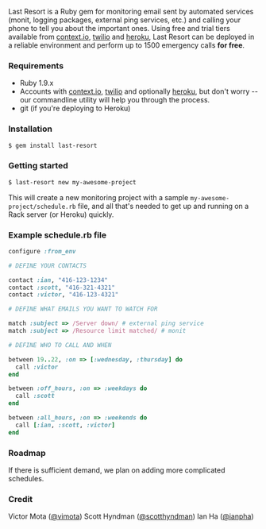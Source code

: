 Last Resort is a Ruby gem for monitoring email sent by automated services (monit, logging packages,
external ping services, etc.) and calling your phone to tell you about the important ones. Using free and trial tiers
available from [context.io](http://context.io), [twilio](http://twilio.com) and [heroku](http://heroku.com),
Last Resort can be deployed in a reliable environment and perform up to 1500 emergency calls **for free**.

### Requirements
* Ruby 1.9.x
* Accounts with [context.io](http://context.io), [twilio](http://twilio.com) and optionally [heroku](http://heroku.com),
  but don't worry -- our commandline utility will help you through the process.
* git (if you're deploying to Heroku)

### Installation
```sh
$ gem install last-resort
```

### Getting started
```sh
$ last-resort new my-awesome-project
```
This will create a new monitoring project with a sample `my-awesome-project/schedule.rb` file, and all that's
needed to get up and running on a Rack server (or Heroku) quickly.

### Example schedule.rb file

```ruby
configure :from_env

# DEFINE YOUR CONTACTS

contact :ian, "416-123-1234"
contact :scott, "416-321-4321"
contact :victor, "416-123-4321"

# DEFINE WHAT EMAILS YOU WANT TO WATCH FOR

match :subject => /Server down/ # external ping service
match :subject => /Resource limit matched/ # monit

# DEFINE WHO TO CALL AND WHEN

between 19..22, :on => [:wednesday, :thursday] do
  call :victor
end

between :off_hours, :on => :weekdays do
  call :scott
end

between :all_hours, :on => :weekends do
  call [:ian, :scott, :victor]
end
```

### Roadmap
If there is sufficient demand, we plan on adding more complicated schedules.

### Credit
Victor Mota ([@vimota](http://www.twitter.com/vimota))
Scott Hyndman ([@scotthyndman](http://www.twitter.com/scotthyndman))
Ian Ha ([@ianpha](http://www.twitter.com/ianpha))